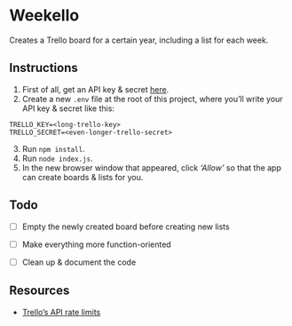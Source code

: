 # Weekello

Creates a Trello board for a certain year, including a list for each week.


## Instructions
1. First of all, get an API key & secret [here](https://trello.com/app-key).
2. Create a new `.env` file at the root of this project, where you’ll write
your API key & secret like this:
```
TRELLO_KEY=<long-trello-key>
TRELLO_SECRET=<even-longer-trello-secret>
```
3. Run `npm install`.
4. Run `node index.js`.
5. In the new browser window that appeared, click _‘Allow’_ so that the app
can create boards & lists for you.


## Todo
- [ ] Empty the newly created board before creating new lists
- [ ] Make everything more function-oriented
- [ ] Clean up & document the code


## Resources
- [Trello’s API rate limits](http://help.trello.com/article/838-api-rate-limits)
